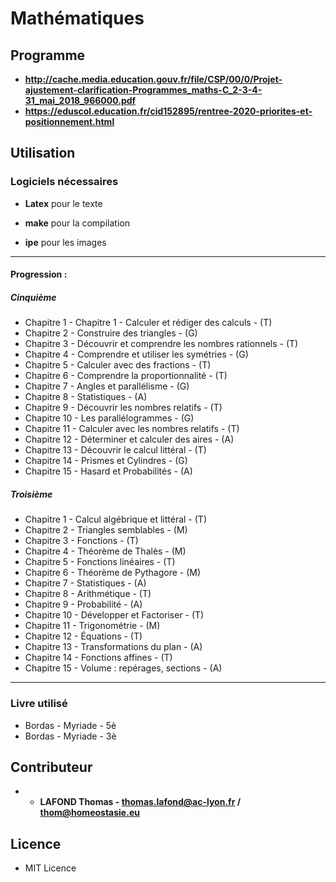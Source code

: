 # Mathématiques


## Programme

* **http://cache.media.education.gouv.fr/file/CSP/00/0/Projet-ajustement-clarification-Programmes_maths-C_2-3-4-31_mai_2018_966000.pdf**
* **https://eduscol.education.fr/cid152895/rentree-2020-priorites-et-positionnement.html**

## Utilisation

### Logiciels nécessaires

- **Latex** pour le texte
- **make** pour la compilation

- **ipe** pour les images


----------------------------------------------------


#### Progression :


##### Cinquième

* Chapitre 1 - Chapitre 1 - Calculer et rédiger des calculs - (T)
* Chapitre 2 - Construire des triangles - (G)
* Chapitre 3 - Découvrir et comprendre les nombres rationnels - (T)
* Chapitre 4 - Comprendre et utiliser les symétries - (G)
* Chapitre 5 - Calculer avec des fractions - (T)
* Chapitre 6 - Comprendre la proportionnalité - (T)
* Chapitre 7 - Angles et parallélisme - (G)
* Chapitre 8 - Statistiques - (A)
* Chapitre 9 - Découvrir les nombres relatifs - (T)
* Chapitre 10 - Les parallélogrammes - (G)
* Chapitre 11 - Calculer avec les nombres relatifs - (T)
* Chapitre 12 - Déterminer et calculer des aires - (A)
* Chapitre 13 - Découvrir le calcul littéral - (T)
* Chapitre 14 - Prismes et Cylindres - (G)
* Chapitre 15 - Hasard et Probabilités - (A)


##### Troisième

* Chapitre 1 - Calcul algébrique et littéral  - (T)
* Chapitre 2 - Triangles semblables - (M)
* Chapitre 3 - Fonctions  - (T)
* Chapitre 4 - Théorème de Thalès  - (M)
* Chapitre 5 - Fonctions linéaires - (T)
* Chapitre 6 - Théorème de Pythagore  - (M)
* Chapitre 7 - Statistiques - (A)
* Chapitre 8 - Arithmétique  - (T)
* Chapitre 9 - Probabilité - (A)
* Chapitre 10 - Développer et Factoriser - (T)
* Chapitre 11 - Trigonométrie - (M)
* Chapitre 12 - Équations - (T)
* Chapitre 13 - Transformations du plan - (A)
* Chapitre 14 - Fonctions affines  - (T)
* Chapitre 15 - Volume : repérages, sections  - (A)





----------------------------------------------------

### Livre utilisé

- Bordas - Myriade - 5è
- Bordas - Myriade - 3è

## Contributeur

* - **LAFOND Thomas - thomas.lafond@ac-lyon.fr / thom@homeostasie.eu**


## Licence

- MIT Licence
